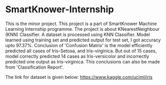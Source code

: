 # SmartKnower-Internship
This is the minor project. This project is a part of SmartKnower Machine Learning Internship programme. 
The project is about KNearestNeighbour (KNN) Classifier. 
A dataset is processed using KNN Classifier. 
Model learned using training set and predicted output for test set, I got accuracy upto 97.37%. 
Conclusion of 'Confusion Matrix' is the model efficiently predicted all cases of Iris-Setosa, and Iris-virginica. But out of 15 cases, model correctly predicted 14 cases as 
Iris-versicolor and incorrectly predicted one output as Iris-virginica. 
This conclusions can also be made from 'Classification Report'.

The link for dataset is given below:
https://www.kaggle.com/uciml/iris
